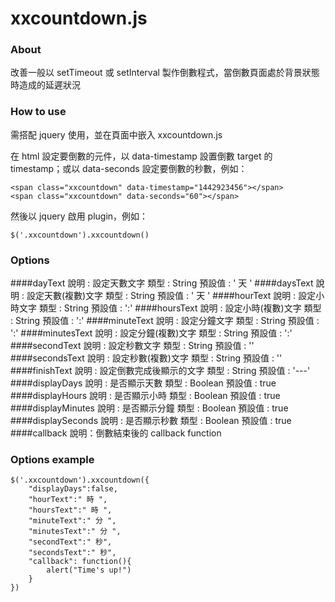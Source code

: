 # xxcountdown.js

### About
改善一般以 setTimeout 或 setInterval 製作倒數程式，當倒數頁面處於背景狀態時造成的延遲狀況



### How to use
需搭配 jquery 使用，並在頁面中嵌入 xxcountdown.js

在 html 設定要倒數的元件，以 data-timestamp 設置倒數 target 的 timestamp；或以 data-seconds 設定要倒數的秒數，例如：
```
<span class="xxcountdown" data-timestamp="1442923456"></span>
<span class="xxcountdown" data-seconds="60"></span>
```

然後以 jquery 啟用 plugin，例如：
```
$('.xxcountdown').xxcountdown()
```



### Options
####dayText
	說明 : 設定天數文字
	類型 : String
	預設值 : ' 天 '
####daysText
	說明 : 設定天數(複數)文字
	類型 : String
	預設值 : ' 天 '
####hourText
	說明 : 設定小時文字
	類型 : String
	預設值 : ':'
####hoursText
	說明 : 設定小時(複數)文字
	類型 : String
	預設值 : ':'
####minuteText
	說明 : 設定分鐘文字
	類型 : String
	預設值 : ':'
####minutesText
	說明 : 設定分鐘(複數)文字
	類型 : String
	預設值 : ':'
####secondText
	說明 : 設定秒數文字
	類型 : String
	預設值 : ''
####secondsText
	說明 : 設定秒數(複數)文字
	類型 : String
	預設值 : ''
####finishText
	說明 : 設定倒數完成後顯示的文字
	類型 : String
	預設值 : '---'
####displayDays
	說明 : 是否顯示天數
	類型 : Boolean
	預設值 : true
####displayHours
	說明 : 是否顯示小時
	類型 : Boolean
	預設值 : true
####displayMinutes
	說明 : 是否顯示分鐘
	類型 : Boolean
	預設值 : true
####displaySeconds
	說明 : 是否顯示秒數
	類型 : Boolean
	預設值 : true
####callback
	說明：倒數結束後的 callback function



### Options example
```
$('.xxcountdown').xxcountdown({
	"displayDays":false,
	"hourText":" 時 ",
	"hoursText":" 時 ",
	"minuteText":" 分 ",
	"minutesText":" 分 ",
	"secondText":" 秒",
	"secondsText":" 秒",
	"callback": function(){
		alert("Time's up!")
	}
})
```
